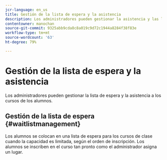 ```yaml
---
jcr-language: en_us
title: Gestión de la lista de espera y la asistencia
description: Los administradores pueden gestionar la asistencia y las listas de espera de los cursos para los alumnos de Adobe Learning Manager.
contentowner: manochan
source-git-commit: 9325abb9cda8c8a019c9d72c1944a8284f38f83e
workflow-type: tm+mt
source-wordcount: '63'
ht-degree: 79%

---
```




# Gestión de la lista de espera y la asistencia

Los administradores pueden gestionar la lista de espera y la asistencia a los cursos de los alumnos.

## Gestión de la lista de espera {#waitlistmanagement}

Los alumnos se colocan en una lista de espera para los cursos de clase cuando la capacidad es limitada, según el orden de inscripción. Los alumnos se inscriben en el curso tan pronto como el administrador asigna un lugar.
